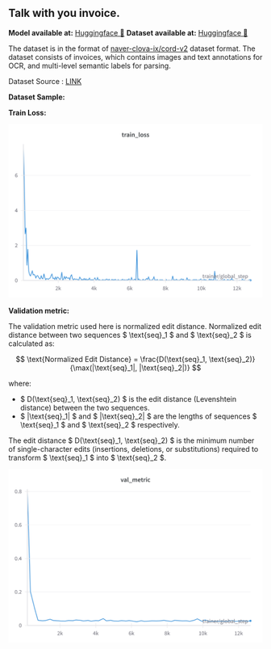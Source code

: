 ## Talk with you invoice.


**Model available at:**   [Huggingface 🤗](https://huggingface.co/Rajan/AIMT-invoices-donut)
**Dataset available at:** [Huggingface 🤗](https://huggingface.co/datasets/Rajan/AIMT-invoices-donut-data)

The dataset is in the format of [naver-clova-ix/cord-v2](https://huggingface.co/datasets/naver-clova-ix/cord-v2) dataset format. The dataset consists of invoices, which contains images and text annotations for OCR, and multi-level semantic labels for parsing. 

Dataset Source : [LINK](https://data.mendeley.com/datasets/tnj49gpmtz/2)


**Dataset Sample:**

**Train Loss:**

![](static/train.png)

**Validation metric:**

The validation metric used here is normalized edit distance. 
Normalized edit distance between two sequences $ \text{seq}_1 $ and $ \text{seq}_2 $ is calculated as:

$$ 
\text{Normalized Edit Distance} = \frac{D(\text{seq}_1, \text{seq}_2)}{\max(|\text{seq}_1|, |\text{seq}_2|)} 
$$


where:
- $ D(\text{seq}_1, \text{seq}_2) $ is the edit distance (Levenshtein distance) between the two sequences.
- $ |\text{seq}_1| $ and $ |\text{seq}_2| $ are the lengths of sequences $ \text{seq}_1 $ and $ \text{seq}_2 $ respectively.

The edit distance $ D(\text{seq}_1, \text{seq}_2) $ is the minimum number of single-character edits (insertions, deletions, or substitutions) required to transform $ \text{seq}_1 $ into $ \text{seq}_2 $.



![](static/val.png)

